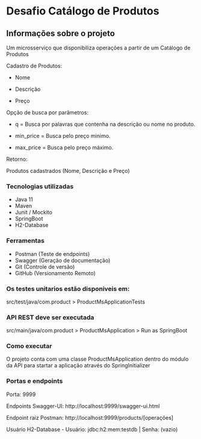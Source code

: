 # Desafio Catálogo de Produtos

## Informações sobre o projeto

Um microsserviço que disponibiliza operações a partir de um Catálogo de Produtos 

Cadastro de Produtos: 

* Nome

* Descrição

* Preço 

Opção de busca por parâmetros: 

* q = Busca por palavras que contenha na descrição ou nome no produto. 

* min_price = Busca pelo preço minimo. 

* max_price = Busca pelo preço máximo. 

Retorno:

Produtos cadastrados (Nome, Descrição e Preço)

### Tecnologias utilizadas

- Java 11
- Maven
- Junit / Mockito
- SpringBoot
- H2-Database

### Ferramentas

- Postman (Teste de endpoints)
- Swagger (Geração de documentação)
- Git (Controle de versão)
- GitHub (Versionamento Remoto)

### Os testes unitarios estão disponiveis em:

src/test/java/com.product > ProductMsApplicationTests

### API REST deve ser executada

src/main/java/com.product > ProductMsApplication > Run as SpringBoot

### Como executar

O projeto conta com uma classe ProductMsApplication dentro do módulo da API para startar a aplicação através do SpringInitializer

### Portas e endpoints

Porta: 9999

Endpoints Swagger-UI: http://localhost:9999/swagger-ui.html

Endpoint raiz Postman: http://localhost:9999/products/[operações]

Usuário H2-Database - Usuário: jdbc:h2:mem:testdb | Senha: (vazio)
